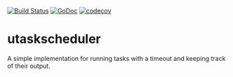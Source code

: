 [![Build Status](https://travis-ci.org/dunv/utaskscheduler.svg?branch=master)](https://travis-ci.org/dunv/utaskscheduler)
[![GoDoc](https://godoc.org/github.com/dunv/utaskscheduler?status.svg)](https://godoc.org/github.com/dunv/utaskscheduler)
[![codecov](https://codecov.io/gh/dunv/utaskscheduler/branch/master/graph/badge.svg)](https://codecov.io/gh/dunv/utaskscheduler)

# utaskscheduler

A simple implementation for running tasks with a timeout and keeping track of their output.